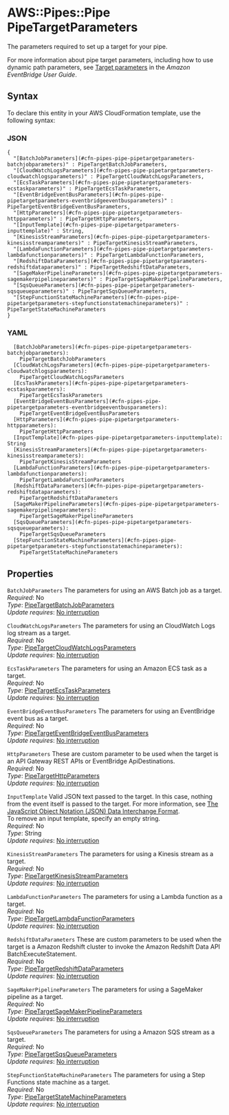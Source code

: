 # AWS::Pipes::Pipe PipeTargetParameters<a name="aws-properties-pipes-pipe-pipetargetparameters"></a>

The parameters required to set up a target for your pipe\.

For more information about pipe target parameters, including how to use dynamic path parameters, see [Target parameters](https://docs.aws.amazon.com/eventbridge/latest/userguide/eb-pipes-event-target.html) in the *Amazon EventBridge User Guide*\.

## Syntax<a name="aws-properties-pipes-pipe-pipetargetparameters-syntax"></a>

To declare this entity in your AWS CloudFormation template, use the following syntax:

### JSON<a name="aws-properties-pipes-pipe-pipetargetparameters-syntax.json"></a>

```
{
  "[BatchJobParameters](#cfn-pipes-pipe-pipetargetparameters-batchjobparameters)" : PipeTargetBatchJobParameters,
  "[CloudWatchLogsParameters](#cfn-pipes-pipe-pipetargetparameters-cloudwatchlogsparameters)" : PipeTargetCloudWatchLogsParameters,
  "[EcsTaskParameters](#cfn-pipes-pipe-pipetargetparameters-ecstaskparameters)" : PipeTargetEcsTaskParameters,
  "[EventBridgeEventBusParameters](#cfn-pipes-pipe-pipetargetparameters-eventbridgeeventbusparameters)" : PipeTargetEventBridgeEventBusParameters,
  "[HttpParameters](#cfn-pipes-pipe-pipetargetparameters-httpparameters)" : PipeTargetHttpParameters,
  "[InputTemplate](#cfn-pipes-pipe-pipetargetparameters-inputtemplate)" : String,
  "[KinesisStreamParameters](#cfn-pipes-pipe-pipetargetparameters-kinesisstreamparameters)" : PipeTargetKinesisStreamParameters,
  "[LambdaFunctionParameters](#cfn-pipes-pipe-pipetargetparameters-lambdafunctionparameters)" : PipeTargetLambdaFunctionParameters,
  "[RedshiftDataParameters](#cfn-pipes-pipe-pipetargetparameters-redshiftdataparameters)" : PipeTargetRedshiftDataParameters,
  "[SageMakerPipelineParameters](#cfn-pipes-pipe-pipetargetparameters-sagemakerpipelineparameters)" : PipeTargetSageMakerPipelineParameters,
  "[SqsQueueParameters](#cfn-pipes-pipe-pipetargetparameters-sqsqueueparameters)" : PipeTargetSqsQueueParameters,
  "[StepFunctionStateMachineParameters](#cfn-pipes-pipe-pipetargetparameters-stepfunctionstatemachineparameters)" : PipeTargetStateMachineParameters
}
```

### YAML<a name="aws-properties-pipes-pipe-pipetargetparameters-syntax.yaml"></a>

```
  [BatchJobParameters](#cfn-pipes-pipe-pipetargetparameters-batchjobparameters): 
    PipeTargetBatchJobParameters
  [CloudWatchLogsParameters](#cfn-pipes-pipe-pipetargetparameters-cloudwatchlogsparameters): 
    PipeTargetCloudWatchLogsParameters
  [EcsTaskParameters](#cfn-pipes-pipe-pipetargetparameters-ecstaskparameters): 
    PipeTargetEcsTaskParameters
  [EventBridgeEventBusParameters](#cfn-pipes-pipe-pipetargetparameters-eventbridgeeventbusparameters): 
    PipeTargetEventBridgeEventBusParameters
  [HttpParameters](#cfn-pipes-pipe-pipetargetparameters-httpparameters): 
    PipeTargetHttpParameters
  [InputTemplate](#cfn-pipes-pipe-pipetargetparameters-inputtemplate): String
  [KinesisStreamParameters](#cfn-pipes-pipe-pipetargetparameters-kinesisstreamparameters): 
    PipeTargetKinesisStreamParameters
  [LambdaFunctionParameters](#cfn-pipes-pipe-pipetargetparameters-lambdafunctionparameters): 
    PipeTargetLambdaFunctionParameters
  [RedshiftDataParameters](#cfn-pipes-pipe-pipetargetparameters-redshiftdataparameters): 
    PipeTargetRedshiftDataParameters
  [SageMakerPipelineParameters](#cfn-pipes-pipe-pipetargetparameters-sagemakerpipelineparameters): 
    PipeTargetSageMakerPipelineParameters
  [SqsQueueParameters](#cfn-pipes-pipe-pipetargetparameters-sqsqueueparameters): 
    PipeTargetSqsQueueParameters
  [StepFunctionStateMachineParameters](#cfn-pipes-pipe-pipetargetparameters-stepfunctionstatemachineparameters): 
    PipeTargetStateMachineParameters
```

## Properties<a name="aws-properties-pipes-pipe-pipetargetparameters-properties"></a>

`BatchJobParameters`  <a name="cfn-pipes-pipe-pipetargetparameters-batchjobparameters"></a>
The parameters for using an AWS Batch job as a target\.  
*Required*: No  
*Type*: [PipeTargetBatchJobParameters](aws-properties-pipes-pipe-pipetargetbatchjobparameters.md)  
*Update requires*: [No interruption](https://docs.aws.amazon.com/AWSCloudFormation/latest/UserGuide/using-cfn-updating-stacks-update-behaviors.html#update-no-interrupt)

`CloudWatchLogsParameters`  <a name="cfn-pipes-pipe-pipetargetparameters-cloudwatchlogsparameters"></a>
The parameters for using an CloudWatch Logs log stream as a target\.  
*Required*: No  
*Type*: [PipeTargetCloudWatchLogsParameters](aws-properties-pipes-pipe-pipetargetcloudwatchlogsparameters.md)  
*Update requires*: [No interruption](https://docs.aws.amazon.com/AWSCloudFormation/latest/UserGuide/using-cfn-updating-stacks-update-behaviors.html#update-no-interrupt)

`EcsTaskParameters`  <a name="cfn-pipes-pipe-pipetargetparameters-ecstaskparameters"></a>
The parameters for using an Amazon ECS task as a target\.  
*Required*: No  
*Type*: [PipeTargetEcsTaskParameters](aws-properties-pipes-pipe-pipetargetecstaskparameters.md)  
*Update requires*: [No interruption](https://docs.aws.amazon.com/AWSCloudFormation/latest/UserGuide/using-cfn-updating-stacks-update-behaviors.html#update-no-interrupt)

`EventBridgeEventBusParameters`  <a name="cfn-pipes-pipe-pipetargetparameters-eventbridgeeventbusparameters"></a>
The parameters for using an EventBridge event bus as a target\.  
*Required*: No  
*Type*: [PipeTargetEventBridgeEventBusParameters](aws-properties-pipes-pipe-pipetargeteventbridgeeventbusparameters.md)  
*Update requires*: [No interruption](https://docs.aws.amazon.com/AWSCloudFormation/latest/UserGuide/using-cfn-updating-stacks-update-behaviors.html#update-no-interrupt)

`HttpParameters`  <a name="cfn-pipes-pipe-pipetargetparameters-httpparameters"></a>
These are custom parameter to be used when the target is an API Gateway REST APIs or EventBridge ApiDestinations\.  
*Required*: No  
*Type*: [PipeTargetHttpParameters](aws-properties-pipes-pipe-pipetargethttpparameters.md)  
*Update requires*: [No interruption](https://docs.aws.amazon.com/AWSCloudFormation/latest/UserGuide/using-cfn-updating-stacks-update-behaviors.html#update-no-interrupt)

`InputTemplate`  <a name="cfn-pipes-pipe-pipetargetparameters-inputtemplate"></a>
Valid JSON text passed to the target\. In this case, nothing from the event itself is passed to the target\. For more information, see [The JavaScript Object Notation \(JSON\) Data Interchange Format](http://www.rfc-editor.org/rfc/rfc7159.txt)\.  
To remove an input template, specify an empty string\.  
*Required*: No  
*Type*: String  
*Update requires*: [No interruption](https://docs.aws.amazon.com/AWSCloudFormation/latest/UserGuide/using-cfn-updating-stacks-update-behaviors.html#update-no-interrupt)

`KinesisStreamParameters`  <a name="cfn-pipes-pipe-pipetargetparameters-kinesisstreamparameters"></a>
The parameters for using a Kinesis stream as a target\.  
*Required*: No  
*Type*: [PipeTargetKinesisStreamParameters](aws-properties-pipes-pipe-pipetargetkinesisstreamparameters.md)  
*Update requires*: [No interruption](https://docs.aws.amazon.com/AWSCloudFormation/latest/UserGuide/using-cfn-updating-stacks-update-behaviors.html#update-no-interrupt)

`LambdaFunctionParameters`  <a name="cfn-pipes-pipe-pipetargetparameters-lambdafunctionparameters"></a>
The parameters for using a Lambda function as a target\.  
*Required*: No  
*Type*: [PipeTargetLambdaFunctionParameters](aws-properties-pipes-pipe-pipetargetlambdafunctionparameters.md)  
*Update requires*: [No interruption](https://docs.aws.amazon.com/AWSCloudFormation/latest/UserGuide/using-cfn-updating-stacks-update-behaviors.html#update-no-interrupt)

`RedshiftDataParameters`  <a name="cfn-pipes-pipe-pipetargetparameters-redshiftdataparameters"></a>
These are custom parameters to be used when the target is a Amazon Redshift cluster to invoke the Amazon Redshift Data API BatchExecuteStatement\.  
*Required*: No  
*Type*: [PipeTargetRedshiftDataParameters](aws-properties-pipes-pipe-pipetargetredshiftdataparameters.md)  
*Update requires*: [No interruption](https://docs.aws.amazon.com/AWSCloudFormation/latest/UserGuide/using-cfn-updating-stacks-update-behaviors.html#update-no-interrupt)

`SageMakerPipelineParameters`  <a name="cfn-pipes-pipe-pipetargetparameters-sagemakerpipelineparameters"></a>
The parameters for using a SageMaker pipeline as a target\.  
*Required*: No  
*Type*: [PipeTargetSageMakerPipelineParameters](aws-properties-pipes-pipe-pipetargetsagemakerpipelineparameters.md)  
*Update requires*: [No interruption](https://docs.aws.amazon.com/AWSCloudFormation/latest/UserGuide/using-cfn-updating-stacks-update-behaviors.html#update-no-interrupt)

`SqsQueueParameters`  <a name="cfn-pipes-pipe-pipetargetparameters-sqsqueueparameters"></a>
The parameters for using a Amazon SQS stream as a target\.  
*Required*: No  
*Type*: [PipeTargetSqsQueueParameters](aws-properties-pipes-pipe-pipetargetsqsqueueparameters.md)  
*Update requires*: [No interruption](https://docs.aws.amazon.com/AWSCloudFormation/latest/UserGuide/using-cfn-updating-stacks-update-behaviors.html#update-no-interrupt)

`StepFunctionStateMachineParameters`  <a name="cfn-pipes-pipe-pipetargetparameters-stepfunctionstatemachineparameters"></a>
The parameters for using a Step Functions state machine as a target\.  
*Required*: No  
*Type*: [PipeTargetStateMachineParameters](aws-properties-pipes-pipe-pipetargetstatemachineparameters.md)  
*Update requires*: [No interruption](https://docs.aws.amazon.com/AWSCloudFormation/latest/UserGuide/using-cfn-updating-stacks-update-behaviors.html#update-no-interrupt)